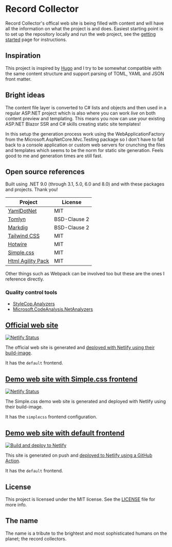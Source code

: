 # Record Collector

Record Collector's offical web site is being filled with content and will have all the information on what the project is and does. Easiest starting point is to set up the repository locally and run the web project, see the [getting started](https://record-collector.net/pages/getting-started/) page for instructions.

## Inspiration

This project is inspired by [Hugo](https://gohugo.io/) and I try to be somewhat compatible with the same content structure and support parsing of TOML, YAML and JSON front matter.

## Bright ideas

The content file layer is converted to C# lists and objects and then used in a regular ASP.NET project which is also where you can work _live_ on both content preview and templating. This means you now can use your existing ASP.NET Blazor SSR and C# skills creating static site templates!

In this setup the generation process work using the WebApplicationFactory from the Microsoft.AspNetCore.Mvc.Testing package so I don't have to fall back to a console application or custom web servers for crunching the files and templates which seems to be the norm for static site generation. Feels good to me and generation times are still fast.

## Open source references

Built using .NET 9.0 (through 3.1, 5.0, 6.0 and 8.0) and with these packages and projects. Thank you!

| Project                                                   | License                   |
|-----------------------------------------------------------|---------------------------|
| [YamlDotNet](https://github.com/aaubry/YamlDotNet/wiki)   | MIT                       |
| [Tomlyn](https://github.com/xoofx/Tomlyn)                 | BSD-Clause 2              |
| [Markdig](https://github.com/lunet-io/markdig)            | BSD-Clause 2              |
| [Tailwind CSS](https://tailwindcss.com/)                  | MIT                       |
| [Hotwire](https://hotwired.dev/)                          | MIT                       |
| [Simple.css](https://simplecss.org/)                      | MIT                       |
| [Html Agility Pack](https://html-agility-pack.net/)       | MIT                       |

Other things such as Webpack can be involved too but these are the ones I reference directly.

### Quality control tools

* [StyleCop.Analyzers](https://github.com/DotNetAnalyzers/StyleCopAnalyzers)
* [Microsoft.CodeAnalysis.NetAnalyzers](https://github.com/dotnet/roslyn-analyzers)

## [Official web site](https://record-collector.net)

[![Netlify Status](https://api.netlify.com/api/v1/badges/d83429cd-4060-466a-8491-1afbb1c97149/deploy-status)](https://app.netlify.com/sites/record-collector-ui/deploys)

The official web site is generated and [deployed with Netlify using their build-image](https://github.com/krompaco/record-collector/blob/main/content/record-collector-dotnet/updates/continuous-deployment-using-just-netlify.md).

It has the `default` frontend.

## [Demo web site with Simple.css frontend](https://record-collector-simplecss.netlify.app)

[![Netlify Status](https://api.netlify.com/api/v1/badges/471c792b-b666-4bb4-aa60-270f22c98180/deploy-status)](https://app.netlify.com/sites/record-collector-simplecss/deploys)

The Simple.css demo web site is generated and deployed with Netlify using their build-image.

It has the `simplecss` frontend configuration.

## [Demo web site with default frontend](https://record-collector.netlify.app)

[![Build and deploy to Netlify](https://github.com/krompaco/record-collector/actions/workflows/build-and-deploy-to-netlify.yml/badge.svg)](https://github.com/krompaco/record-collector/actions/workflows/build-and-deploy-to-netlify.yml)

This site is generated on push and [deployed to Netlify using a GitHub Action](https://github.com/krompaco/record-collector/blob/main/content/record-collector-dotnet/updates/deploy-to-netlify-using-a-github-action.md).

It has the `default` frontend.

## License

This project is licensed under the MIT license. See the [LICENSE](LICENSE) file for more info.

## The name

The name is a tribute to the brightest and most sophisticated humans on the planet; the record collectors.
